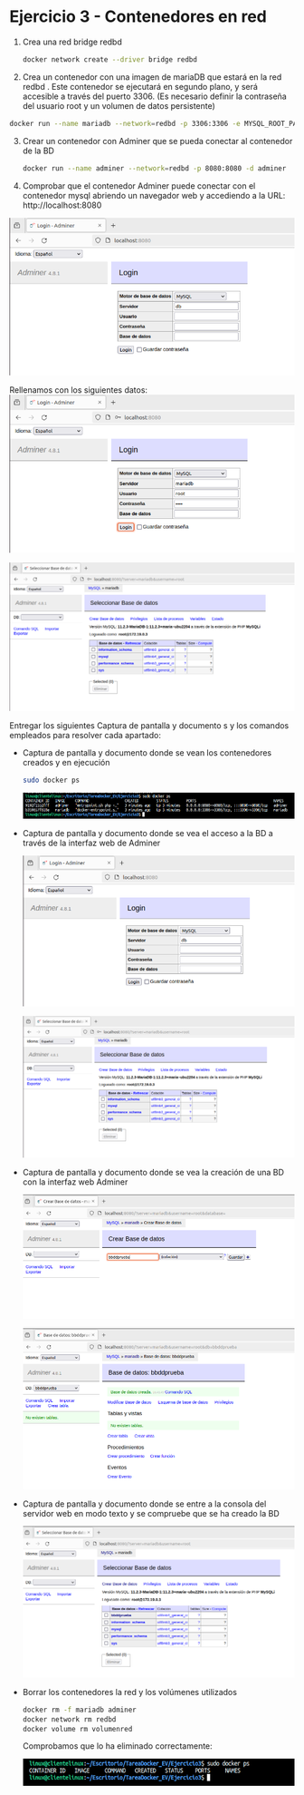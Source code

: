 # Ejercicio 3 - Contenedores en red

1. Crea una red bridge redbd

   ```bash
   docker network create --driver bridge redbd
   ```

   

2. Crea un contenedor con una imagen de mariaDB que estará en la red redbd . Este contenedor se
  ejecutará en segundo plano, y será accesible a través del puerto 3306. (Es necesario definir la
  contraseña del usuario root y un volumen de datos persistente)

  ```bash
  docker run --name mariadb --network=redbd -p 3306:3306 -e MYSQL_ROOT_PASSWORD=root -v volumenred:/var/lib/mysql -d mariadb
  ```

  

3. Crear un contenedor con Adminer que se pueda conectar al contenedor de la BD

   ```bash
   docker run --name adminer --network=redbd -p 8080:8080 -d adminer
   ```

   

4. Comprobar que el contenedor Adminer puede conectar con el contenedor mysql abriendo un
  navegador web y accediendo a la URL: http://localhost:8080

  ![image-20240223173839509](./Contenedores%20en%20red.assets/image-20240223173839509.png)

  Rellenamos con los siguientes datos:
  ![image-20240223173919124](./Contenedores%20en%20red.assets/image-20240223173919124.png)

  ![image-20240223173938796](./Contenedores%20en%20red.assets/image-20240223173938796.png)

Entregar los siguientes Captura de pantalla y documento s y los comandos empleados para resolver cada
apartado:

* Captura de pantalla y documento donde se vean los contenedores creados y en ejecución

  ```bash
  sudo docker ps
  ```

  ![image-20240223174203444](./Contenedores%20en%20red.assets/image-20240223174203444.png)

  

* Captura de pantalla y documento donde se vea el acceso a la BD a través de la interfaz web de Adminer

  ![image-20240223173839509](./Contenedores%20en%20red.assets/image-20240223173839509.png)

  ![image-20240223174059325](./Contenedores%20en%20red.assets/image-20240223174059325.png)

  

* Captura de pantalla y documento donde se vea la creación de una BD con la interfaz web Adminer

  ![image-20240223174357110](./Contenedores%20en%20red.assets/image-20240223174357110.png)

  ![image-20240223174430247](./Contenedores%20en%20red.assets/image-20240223174430247.png)

* Captura de pantalla y documento donde se entre a la consola del servidor web en modo texto y se compruebe que se ha creado la BD

  ![image-20240223174624879](./Contenedores%20en%20red.assets/image-20240223174624879.png)

* Borrar los contenedores la red y los volúmenes utilizados

  ```bash
  docker rm -f mariadb adminer
  docker network rm redbd
  docker volume rm volumenred
  ```

  Comprobamos que lo ha eliminado correctamente:

  ![image-20240223174903380](./Contenedores%20en%20red.assets/image-20240223174903380.png)
